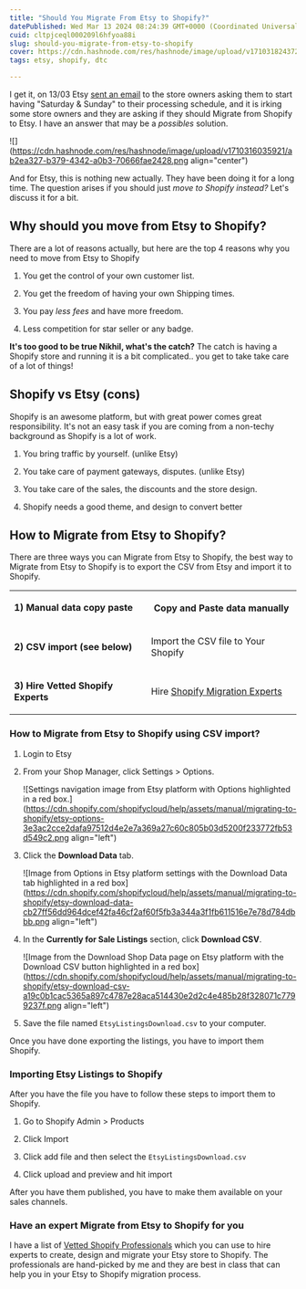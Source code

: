 ```yaml
---
title: "Should You Migrate From Etsy to Shopify?"
datePublished: Wed Mar 13 2024 08:24:39 GMT+0000 (Coordinated Universal Time)
cuid: cltpjceql000209l6hfyoa88i
slug: should-you-migrate-from-etsy-to-shopify
cover: https://cdn.hashnode.com/res/hashnode/image/upload/v1710318243729/2d7f1139-8f78-4540-b315-b4d358e0df45.png
tags: etsy, shopify, dtc

---
```


I get it, on 13/03 Etsy [sent an email](https://www.reddit.com/r/EtsySellers/comments/1bda0fj/forcing_changes_to_delivery_schedule_so_what_if_i/) to the store owners asking them to start having "Saturday & Sunday" to their processing schedule, and it is irking some store owners and they are asking if they should Migrate from Shopify to Etsy. I have an answer that may be a *possibles* solution.

![](https://cdn.hashnode.com/res/hashnode/image/upload/v1710316035921/ab2ea327-b379-4342-a0b3-70666fae2428.png align="center")

And for Etsy, this is nothing new actually. They have been doing it for a long time. The question arises if you should just *move to Shopify instead?* Let's discuss it for a bit.

## Why should you move from Etsy to Shopify?

There are a lot of reasons actually, but here are the top 4 reasons why you need to move from Etsy to Shopify

1. You get the control of your own customer list.
    
2. You get the freedom of having your own Shipping times.
    
3. You pay *less fees* and have more freedom.
    
4. Less competition for star seller or any badge.
    

**It's too good to be true Nikhil, what's the catch?** The catch is having a Shopify store and running it is a bit complicated.. you get to take take care of a lot of things!

## Shopify vs Etsy (cons)

Shopify is an awesome platform, but with great power comes great responsibility. It's not an easy task if you are coming from a non-techy background as Shopify is a lot of work.

1. You bring traffic by yourself. (unlike Etsy)
    
2. You take care of payment gateways, disputes. (unlike Etsy)
    
3. You take care of the sales, the discounts and the store design.
    
4. Shopify needs a good theme, and design to convert better
    

## How to Migrate from Etsy to Shopify?

There are three ways you can Migrate from Etsy to Shopify, the best way to Migrate from Etsy to Shopify is to export the CSV from Etsy and import it to Shopify.

<table><tbody><tr><td colspan="1" rowspan="1"><p><strong>1) Manual data copy paste</strong></p></td><th colspan="1" rowspan="1"><p>Copy and Paste data manually</p></th></tr><tr><td colspan="1" rowspan="1"><p><strong>2) CSV import (see below)</strong></p></td><td colspan="1" rowspan="1"><p>Import the CSV file to Your Shopify</p></td></tr><tr><td colspan="1" rowspan="1"><p><strong>3) Hire Vetted Shopify Experts</strong></p></td><td colspan="1" rowspan="1"><p>Hire <a target="_blank" rel="noopener noreferrer nofollow" href="https://nikhil.pro/best-shopify-expert" style="pointer-events: none">Shopify Migration Experts</a></p></td></tr></tbody></table>

### **How to Migrate from Etsy to Shopify using CSV import?**

1. Login to Etsy
    
2. From your Shop Manager, click Settings &gt; Options.  
    
    ![Settings navigation image from Etsy platform with Options highlighted in a red box.](https://cdn.shopify.com/shopifycloud/help/assets/manual/migrating-to-shopify/etsy-options-3e3ac2cce2dafa97512d4e2e7a369a27c60c805b03d5200f233772fb53d549c2.png align="left")
    
3. Click the **Download Data** tab.  
    
    ![Image from Options in Etsy platform settings with the Download Data tab highlighted in a red box](https://cdn.shopify.com/shopifycloud/help/assets/manual/migrating-to-shopify/etsy-download-data-cb27ff56dd964dcef42fa46cf2af60f5fb3a344a3f1fb611516e7e78d784dbbb.png align="left")
    
4. In the **Currently for Sale Listings** section, click **Download CSV**.
    
    ![Image from the Download Shop Data page on Etsy platform with the Download CSV button highlighted in a red box](https://cdn.shopify.com/shopifycloud/help/assets/manual/migrating-to-shopify/etsy-download-csv-a19c0b1cac5365a897c4787e28aca514430e2d2c4e485b28f328071c7799237f.png align="left")
    
5. Save the file named `EtsyListingsDownload.csv` to your computer.
    

Once you have done exporting the listings, you have to import them Shopify.

### Importing Etsy Listings to Shopify

After you have the file you have to follow these steps to import them to Shopify.

1. Go to Shopify Admin &gt; Products
    
2. Click Import
    
3. Click add file and then select the `EtsyListingsDownload.csv`
    
4. Click upload and preview and hit import
    

After you have them published, you have to make them available on your sales channels.

### **Have an expert Migrate from Etsy to Shopify for you**

I have a list of [Vetted Shopify Professionals](https://nikhil.pro/best-shopify-expert) which you can use to hire experts to create, design and migrate your Etsy store to Shopify. The professionals are hand-picked by me and they are best in class that can help you in your Etsy to Shopify migration process.